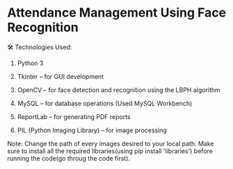 # Attendance Management Using Face Recognition
🛠️ Technologies Used:

1. Python 3

2. Tkinter – for GUI development

3. OpenCV – for face detection and recognition using the LBPH algorithm

4. MySQL – for database operations (Used MySQL Workbench)

5. ReportLab – for generating PDF reports

6. PIL (Python Imaging Library) – for image processing

Note: Change the path of every images desired to your local path.
      Make sure to install all the required libraries(using pip install 'libraries') before running the code(go throug the code first).
      